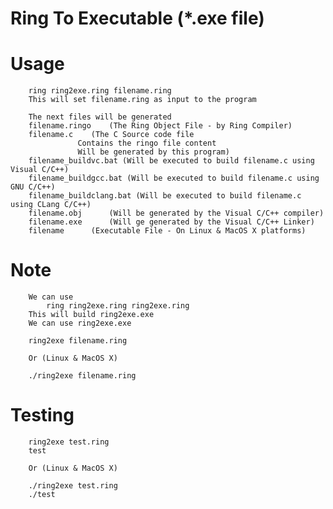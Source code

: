 Ring To Executable (*.exe file)
===============================

Usage
=====

		ring ring2exe.ring filename.ring
		This will set filename.ring as input to the program 	

		The next files will be generated 
		filename.ringo	  (The Ring Object File - by Ring Compiler)
		filename.c	  (The C Source code file
				   Contains the ringo file content
				   Will be generated by this program)
		filename_buildvc.bat (Will be executed to build filename.c using Visual C/C++)
		filename_buildgcc.bat (Will be executed to build filename.c using GNU C/C++)
		filename_buildclang.bat (Will be executed to build filename.c using CLang C/C++)
		filename.obj	  (Will be generated by the Visual C/C++ compiler) 
		filename.exe 	  (Will ge generated by the Visual C/C++ Linker)
		filename	  (Executable File - On Linux & MacOS X platforms)

Note
====
		We can use 
			ring ring2exe.ring ring2exe.ring 
		This will build ring2exe.exe
		We can use ring2exe.exe 

		ring2exe filename.ring 

		Or (Linux & MacOS X)

		./ring2exe filename.ring

Testing 
=======
	
		ring2exe test.ring 
		test 

		Or (Linux & MacOS X)

		./ring2exe test.ring 
		./test

